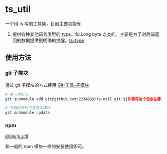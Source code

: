 # ts_util

一个用 ts 写的工具集，目前主要功能有

1. 提供各种其他语言类型的 type，如 Long byte 之类的。主要是为了对后端返回的数据提供更明确的提醒。[ts-type](./ts-type)

## 使用方法

### git 子模块

通过 git 子模块的方式使用 [Git-工具-子模块](https://git-scm.com/book/zh/v1/Git-%E5%B7%A5%E5%85%B7-%E5%AD%90%E6%A8%A1%E5%9D%97)

```bash
# 第一次引入
git submodule add git@github.com:2234839/ts-util.git ${你要将这个包放在哪,例如: ./src/ts-util }

# 下载的代码中含有本模块
git submodule update
```

### npm

[@llej/js_util](https://www.npmjs.com/package/@llej/js_util)

和一般的 npm 模块一样的安装使用即可。
